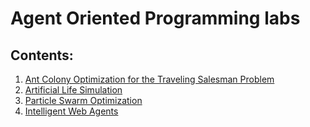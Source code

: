 # Agent Oriented Programming labs

## Contents:

1. [Ant Colony Optimization for the Traveling Salesman Problem](https://github.com/Saka7/aop-labs/tree/master/aco-tsp)
2. [Artificial Life Simulation](https://github.com/Saka7/aop-labs/tree/master/als)
3. [Particle Swarm Optimization](https://github.com/Saka7/aop-labs/tree/master/pso)
4. [Intelligent Web Agents](https://github.com/Saka7/aop-labs/tree/master/web-agents)

